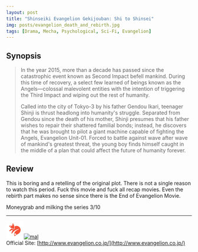 ```yaml
---
layout: post
title: "Shinseiki Evangelion Gekijouban: Shi to Shinsei"
img: posts/evangelion_death_and_rebirth.jpg 
tags: [Drama, Mecha, Psychological, Sci-Fi, Evangelion]
---
```


## Synopsis
>In the year 2015, more than a decade has passed since the catastrophic event known as Second Impact befell mankind. During this time of recovery, a select few learned of beings known as the Angels—colossal malevolent entities with the intention of triggering the Third Impact and wiping out the rest of humanity.
>
>Called into the city of Tokyo-3 by his father Gendou Ikari, teenager Shinji is thrust headlong into humanity's struggle. Separated from Gendou since the death of his mother, Shinji presumes that his father wishes to repair their shattered familial bonds; instead, he discovers that he was brought to pilot a giant machine capable of fighting the Angels, Evangelion Unit-01. Forced to battle against wave after wave of mankind's greatest threat, the young boy finds himself caught in the middle of a plan that could affect the future of humanity forever.

## Review
This is boring and a retelling of the original plot. There is not a single reason to watch this period. Fuck this movie and fuck all recap movies. Even the rebirth part makes no sense since there is the End of Evangelion Movie.
  
Moneygrab and milking the series 3/10

---

[![kitsu](..\assets\img\kitsu.png)](https://kitsu.io/anime/neon-genesis-evangelion-death-rebirth)[![mal](..\assets\img\mal.ico)](https://myanimelist.net/anime/31/Neon_Genesis_Evangelion__Death___Rebirth)  
Official Site: [http://www.evangelion.co.jp/](http://www.evangelion.co.jp/)